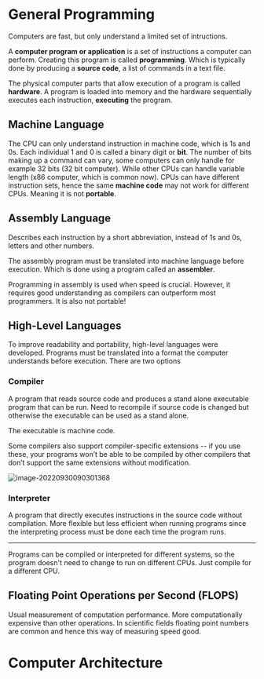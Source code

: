 # General Programming

Computers are fast, but only understand a limited set of intructions. 

A **computer program or application** is a set of instructions a computer can perform. Creating this program is called **programming**. Which is typically done by producing a **source code**, a list of commands in a text file. 

The physical computer parts that allow execution of a program is called **hardware**. A program is loaded into memory and the hardware sequentially executes each instruction, **executing** the program.

## Machine Language

The CPU can only understand instruction in machine code, which is 1s and 0s. Each individual 1 and 0 is called a binary digit or **bit**. The number of bits making up a command can vary, some computers can only handle for example 32 bits (32 bit computer). While other CPUs can handle variable length (x86 computer, which is common now). CPUs can have different instruction sets, hence the same **machine code** may not work for different CPUs. Meaning it is not **portable**.

## Assembly Language

Describes each instruction by a short abbreviation, instead of 1s and 0s, letters and other numbers. 

The assembly program must be translated into machine language before execution. Which is done using a program called an **assembler**. 

Programming in assembly is used when speed is crucial. However, it requires good understanding as compilers can outperform most programmers. It is also not portable!

## High-Level Languages

To improve readability and portability, high-level languages were developed. Programs must be translated into a format the computer understands before execution. There are two options

### Compiler

A program that reads source code and produces a stand alone executable program that can be run. Need to recompile if source code is changed but otherwise the executable can be used as a stand alone. 

The executable is machine code.

Some compilers also support compiler-specific extensions -- if you use these, your programs won’t be able to be compiled by other compilers that don’t support the same extensions without modification.

![image-20220930090301368](C:\Users\Johan\AppData\Roaming\Typora\typora-user-images\image-20220930090301368.png)

### Interpreter

A program that directly executes instructions in the source code without compilation. More flexible but less efficient when running programs since the interpreting process must be done each time the program runs. 

---

Programs can be compiled or interpreted for different systems, so the program doesn't need to change to run on different CPUs. Just compile for a different CPU. 

## Floating Point Operations per Second (FLOPS)

Usual measurement of computation performance. More computationally expensive than other operations. In scientific fields floating point numbers are common and hence this way of measuring speed good. 

# Computer Architecture